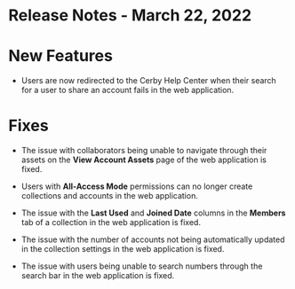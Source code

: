 # Release Notes - March 22, 2022

# New Features

  * Users are now redirected to the Cerby Help Center when their search for a user to share an account fails in the web application.

# Fixes

  * The issue with collaborators being unable to navigate through their assets on the **View Account Assets** page of the web application is fixed.

  * Users with **All-Access Mode** permissions can no longer create collections and accounts in the web application.

  * The issue with the **Last Used** and **Joined Date** columns in the **Members** tab of a collection in the web application is fixed.

  * The issue with the number of accounts not being automatically updated in the collection settings in the web application is fixed.

  * The issue with users being unable to search numbers through the search bar in the web application is fixed.

